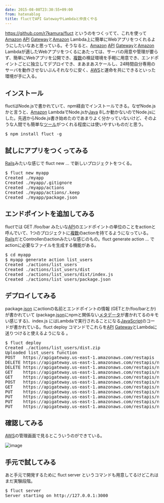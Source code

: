 ```yaml
---
date: 2015-08-08T23:30:55+09:00
from: hatenablog
title: fluctでAPI GatewayやLambdaと仲良くやる
---
```


<p><a href="https://github.com/r7kamura/fluct">https://github.com/r7kamura/fluct</a> というのをつくってて、これを使って<a class="keyword" href="http://d.hatena.ne.jp/keyword/Amazon">Amazon</a> <a class="keyword" href="http://d.hatena.ne.jp/keyword/API">API</a> <a class="keyword" href="http://d.hatena.ne.jp/keyword/Gateway">Gateway</a>と<a class="keyword" href="http://d.hatena.ne.jp/keyword/Amazon">Amazon</a> Lambda上に簡単にWebアプリをつくれるようにしたいなあと思っている。そうなると、<a class="keyword" href="http://d.hatena.ne.jp/keyword/Amazon">Amazon</a> <a class="keyword" href="http://d.hatena.ne.jp/keyword/API">API</a> <a class="keyword" href="http://d.hatena.ne.jp/keyword/Gateway">Gateway</a>と<a class="keyword" href="http://d.hatena.ne.jp/keyword/Amazon">Amazon</a> Lambdaが適したWebアプリをつくるにあたっては、サーバの用意や管理が要らず、簡単にWebアプリを公開でき、<a class="keyword" href="http://d.hatena.ne.jp/keyword/%CA%A3%BF%F4">複数</a>の検証環境を手軽に用意でき、エンドポイントごとに独立してデプロイでき、まあまあスケールし、24時間自分専用のサーバを動作させないぶんそれなりに安く、<a class="keyword" href="http://d.hatena.ne.jp/keyword/AWS">AWS</a>と運命を共にできるといった環境が手に入る。</p>

<h2>インストール</h2>

<p>fluctはNode.jsで書かれていて、npm経由でインストールできる。なぜNode.jsかと言うと、<a class="keyword" href="http://d.hatena.ne.jp/keyword/Amazon">Amazon</a> LambdaでNode.jsか<a class="keyword" href="http://d.hatena.ne.jp/keyword/Java">Java</a> 8しか動かないのでNode.jsにした。先週からNode.js書き始めたのであまりよく分かっていないけど、そのような人間でも簡単な<a class="keyword" href="http://d.hatena.ne.jp/keyword/%A5%C4%A1%BC%A5%EB">ツール</a>がつくれる程度には使いやすいものだと思う。</p>

<pre class="code" data-lang="" data-unlink>$ npm install fluct -g</pre>


<h2>試しにアプリをつくってみる</h2>

<p><a class="keyword" href="http://d.hatena.ne.jp/keyword/Rails">Rails</a>みたいな感じで fluct new ... で新しいプロジェクトをつくる。</p>

<pre class="code" data-lang="" data-unlink>$ fluct new myapp
Created ./myapp
Created ./myapp/.gitignore
Created ./myapp/actions
Created ./myapp/actions/.keep
Created ./myapp/package.json</pre>


<h2>エンドポイントを追加してみる</h2>

<p>fluctでは GET /foo/bar みたいな<a class="keyword" href="http://d.hatena.ne.jp/keyword/API">API</a>のエンドポイントの単位のことをactionと呼んでいて、1つのプロジェクトに<a class="keyword" href="http://d.hatena.ne.jp/keyword/%CA%A3%BF%F4">複数</a>のactionを持てるようになっている。<a class="keyword" href="http://d.hatena.ne.jp/keyword/Rails">Rails</a>だとControllerのactionみたいな感じのもの。fluct generate action ... でactionに必要なファイルを生成する機能がある。</p>

<pre class="code" data-lang="" data-unlink>$ cd myapp
$ myapp generate action list_users
Created ./actions/list_users
Created ./actions/list_users/dist
Created ./actions/list_users/dist/index.js
Created ./actions/list_users/package.json</pre>


<h2>デプロイしてみる</h2>

<p>package.<a class="keyword" href="http://d.hatena.ne.jp/keyword/json">json</a> にactionの名前とエンドポイントの情報 (GETとか/foo/barとか) が書かれていて (package.<a class="keyword" href="http://d.hatena.ne.jp/keyword/json">json</a>にnpmと関係ない<a class="keyword" href="http://d.hatena.ne.jp/keyword/%A5%E1%A5%BF%A5%C7%A1%BC%A5%BF">メタデータ</a>が書かれてるのキモい感じする)、index.js にはLambdaで実行されることになる<a class="keyword" href="http://d.hatena.ne.jp/keyword/JavaScript">JavaScript</a>のコードが書かれている。fluct deploy コマンドでこれらを<a class="keyword" href="http://d.hatena.ne.jp/keyword/API">API</a> <a class="keyword" href="http://d.hatena.ne.jp/keyword/Gateway">Gateway</a>とLambdaに送りつけると使えるようになる 。</p>

<pre class="code" data-lang="" data-unlink>$ fluct deploy
Created ./actions/list_users/dist.zip
Uploaded list_users function
POST   https://apigateway.us-east-1.amazonaws.com/restapis
DELETE https://apigateway.us-east-1.amazonaws.com/restapis/nob3eusi70/models/Empty
DELETE https://apigateway.us-east-1.amazonaws.com/restapis/nob3eusi70/models/Error
GET    https://apigateway.us-east-1.amazonaws.com/restapis/nob3eusi70/resources
GET    https://apigateway.us-east-1.amazonaws.com/restapis/nob3eusi70/resources
POST   https://apigateway.us-east-1.amazonaws.com/restapis/nob3eusi70/resources/k1xqcw5cj8
GET    https://apigateway.us-east-1.amazonaws.com/restapis/nob3eusi70/resources
PUT    https://apigateway.us-east-1.amazonaws.com/restapis/nob3eusi70/resources/i7qrat/methods/GET
PUT    https://apigateway.us-east-1.amazonaws.com/restapis/nob3eusi70/resources/i7qrat/methods/GET/integration
PUT    https://apigateway.us-east-1.amazonaws.com/restapis/nob3eusi70/resources/i7qrat/methods/GET/responses/200
PUT    https://apigateway.us-east-1.amazonaws.com/restapis/nob3eusi70/resources/i7qrat/methods/GET/integration/responses/200</pre>


<h2>確認してみる</h2>

<p><a class="keyword" href="http://d.hatena.ne.jp/keyword/AWS">AWS</a>の管理画面で見るとこういうのができている。</p>

<p><img src="https://qiita-image-store.s3.amazonaws.com/0/4365/69909845-1541-b86d-fdf1-c1c87e5d9651.png" alt="image" /></p>

<h2>手元で試してみる</h2>

<p>あと手元で開発するために fluct server というコマンドも用意してるけどこれはまだ実験段階。</p>

<pre class="code" data-lang="" data-unlink>$ fluct server
Server starting on http://127.0.0.1:3000</pre>


